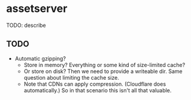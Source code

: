 # assetserver

TODO: describe

## TODO

* Automatic gzipping?
  - Store in memory? Everything or some kind of size-limited cache?
  - Or store on disk? Then we need to provide a writeable dir. Same question
    about limiting the cache size.
  - Note that CDNs can apply compression. (Cloudflare does automatically.) So in
    that scenario this isn't all that valuable.
